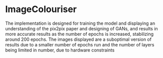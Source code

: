 # ImageColouriser
The implementation is designed for training the model and displaying an understanding of the pix2pix paper and designing of GANs, and results in more accurate results 
as the number of epochs is increased, stabilizing around 200 epochs. The images displayed are a suboptimal version of results due to a smaller number of epochs run
and the number of layers being limited in number, due to hardware constraints
